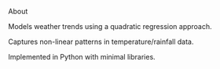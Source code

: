 About

Models weather trends using a quadratic regression approach.

Captures non-linear patterns in temperature/rainfall data.

Implemented in Python with minimal libraries.
